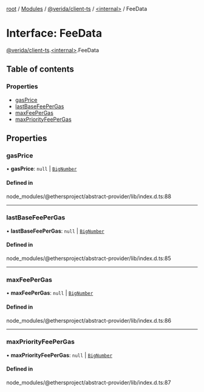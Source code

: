[root](../README.md) / [Modules](../modules.md) / [@verida/client-ts](../modules/verida_client_ts.md) / [<internal\>](../modules/verida_client_ts._internal_.md) / FeeData

# Interface: FeeData

[@verida/client-ts](../modules/verida_client_ts.md).[<internal\>](../modules/verida_client_ts._internal_.md).FeeData

## Table of contents

### Properties

- [gasPrice](verida_client_ts._internal_.FeeData.md#gasprice)
- [lastBaseFeePerGas](verida_client_ts._internal_.FeeData.md#lastbasefeepergas)
- [maxFeePerGas](verida_client_ts._internal_.FeeData.md#maxfeepergas)
- [maxPriorityFeePerGas](verida_client_ts._internal_.FeeData.md#maxpriorityfeepergas)

## Properties

### gasPrice

• **gasPrice**: ``null`` \| [`BigNumber`](../classes/verida_client_ts._internal_.BigNumber.md)

#### Defined in

node_modules/@ethersproject/abstract-provider/lib/index.d.ts:88

___

### lastBaseFeePerGas

• **lastBaseFeePerGas**: ``null`` \| [`BigNumber`](../classes/verida_client_ts._internal_.BigNumber.md)

#### Defined in

node_modules/@ethersproject/abstract-provider/lib/index.d.ts:85

___

### maxFeePerGas

• **maxFeePerGas**: ``null`` \| [`BigNumber`](../classes/verida_client_ts._internal_.BigNumber.md)

#### Defined in

node_modules/@ethersproject/abstract-provider/lib/index.d.ts:86

___

### maxPriorityFeePerGas

• **maxPriorityFeePerGas**: ``null`` \| [`BigNumber`](../classes/verida_client_ts._internal_.BigNumber.md)

#### Defined in

node_modules/@ethersproject/abstract-provider/lib/index.d.ts:87
